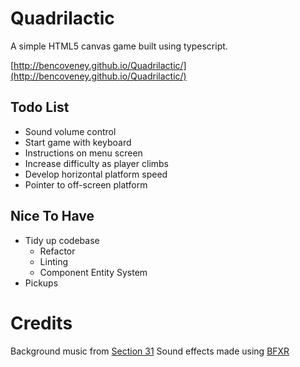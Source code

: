 # Quadrilactic

A simple HTML5 canvas game built using typescript.

[http://bencoveney.github.io/Quadrilactic/](http://bencoveney.github.io/Quadrilactic/)

## Todo List

- Sound volume control
- Start game with keyboard
- Instructions on menu screen
- Increase difficulty as player climbs
- Develop horizontal platform speed
- Pointer to off-screen platform

## Nice To Have

- Tidy up codebase
  - Refactor
  - Linting
  - Component Entity System
- Pickups

# Credits

Background music from [Section 31](http://opengameart.org/content/robotic-city-v2)
Sound effects made using [BFXR](http://www.bfxr.net)
